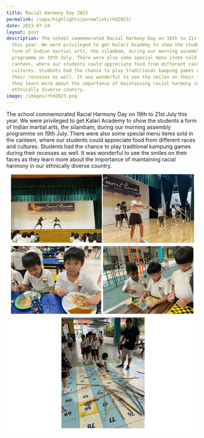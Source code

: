 ```yaml
---
title: Racial Harmony Day 2023
permalink: /saps/highlights/permalink/rhd2023/
date: 2023-07-24
layout: post
description: The school commemorated Racial Harmony Day on 19th to 21st July
  this year. We were privileged to get Kalari Academy to show the students a
  form of Indian martial arts, the silambam, during our morning assembly
  programme on 19th July. There were also some special menu items sold in the
  canteen, where our students could appreciate food from different races and
  cultures. Students had the chance to play traditional kampung games during
  their recesses as well. It was wonderful to see the smiles on their faces as
  they learn more about the importance of maintaining racial harmony in our
  ethnically diverse country.
image: /images/rhd2023.png
---
```

The school commemorated Racial Harmony Day on 19th to 21st July this year. We were privileged to get Kalari Academy to show the students a form of Indian martial arts, the silambam, during our morning assembly programme on 19th July. There were also some special menu items sold in the canteen, where our students could appreciate food from different races and cultures. Students had the chance to play traditional kampung games during their recesses as well. It was wonderful to see the smiles on their faces as they learn more about the importance of maintaining racial harmony in our ethnically diverse country.
![](/images/rhd2023.png)